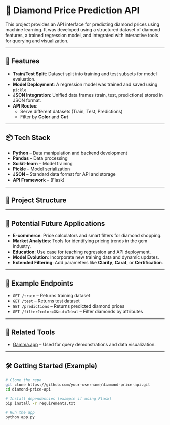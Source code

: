 # 💎 Diamond Price Prediction API

This project provides an API interface for predicting diamond prices using machine learning. It was developed using a structured dataset of diamond features, a trained regression model, and integrated with interactive tools for querying and visualization.

---

## 🚀 Features

- **Train/Test Split**: Dataset split into training and test subsets for model evaluation.
- **Model Deployment**: A regression model was trained and saved using `pickle`.
- **JSON Integration**: Unified data frames (train, test, predictions) stored in JSON format.
- **API Routes**:
  - Serve different datasets (Train, Test, Predictions)
  - Filter by **Color** and **Cut**

---

## 📦 Tech Stack

- **Python** – Data manipulation and backend development
- **Pandas** – Data processing
- **Scikit-learn** – Model training
- **Pickle** – Model serialization
- **JSON** – Standard data format for API and storage
- **API Framework** – (Flask)

---

## 📂 Project Structure

---

## 🔮 Potential Future Applications

- **E-commerce**: Price calculators and smart filters for diamond shopping.
- **Market Analytics**: Tools for identifying pricing trends in the gem industry.
- **Education**: Use case for teaching regression and API deployment.
- **Model Evolution**: Incorporate new training data and dynamic updates.
- **Extended Filtering**: Add parameters like **Clarity**, **Carat**, or **Certification**.

---

## 📍 Example Endpoints

- `GET /train` – Returns training dataset
- `GET /test` – Returns test dataset
- `GET /predictions` – Returns predicted diamond prices
- `GET /filter?color=G&cut=Ideal` – Filter diamonds by attributes

---

## 🔗 Related Tools

- [Gamma.app](https://gamma.app) – Used for query demonstrations and data visualization.

---

## 🛠️ Getting Started (Example)

```bash
# Clone the repo
git clone https://github.com/your-username/diamond-price-api.git
cd diamond-price-api

# Install dependencies (example if using Flask)
pip install -r requirements.txt

# Run the app
python app.py
